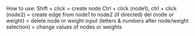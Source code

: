 How to use:
Shift + click = create node
Ctrl + click (node1), ctrl + click (node2) = create edge from node1 to node2 (if directed)
del (node or weight) = delete node or weight
input (letters & numbers after node/weight selection) = change values of nodes or weights 
